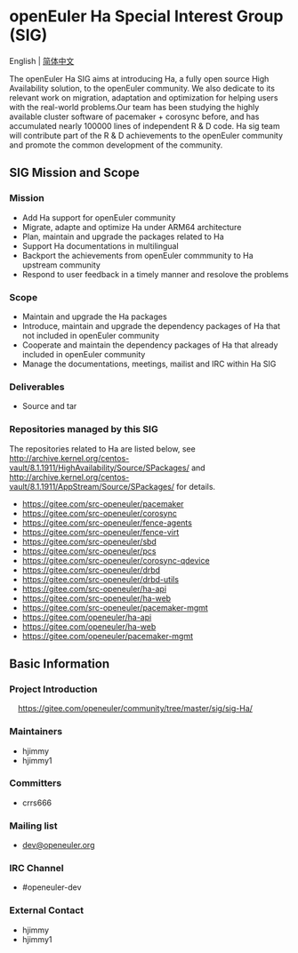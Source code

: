 
# openEuler Ha Special Interest Group (SIG)
English | [简体中文](./sig-Ha_cn.md)

The openEuler Ha SIG aims at introducing Ha, a fully open source High Availability solution, to the openEuler community. We also dedicate to its relevant work on migration, adaptation and optimization for helping users with the real-world problems.Our team has been studying the highly available cluster software of pacemaker + corosync before, and has accumulated nearly 100000 lines of independent R & D code. Ha sig team will contribute part of the R & D achievements to the openEuler community and promote the common development of the community.


## SIG Mission and Scope

### Mission

- Add Ha support for openEuler community
- Migrate, adapte and optimize Ha under ARM64 architecture
- Plan, maintain and upgrade the packages related to Ha
- Support Ha documentations in multilingual
- Backport the achievements from openEuler commmunity to Ha upstream community
- Respond to user feedback in a timely manner and resolove the problems


### Scope

- Maintain and upgrade the Ha packages
- Introduce, maintain and upgrade the dependency packages of Ha that not included in openEuler community
- Cooperate and maintain the dependency packages of Ha that already included in openEuler community
- Manage the documentations, meetings, mailist and IRC within Ha SIG


### Deliverables

- Source and tar


### Repositories managed by this SIG

The repositories related to Ha are listed below, see http://archive.kernel.org/centos-vault/8.1.1911/HighAvailability/Source/SPackages/ and http://archive.kernel.org/centos-vault/8.1.1911/AppStream/Source/SPackages/ for details.

- https://gitee.com/src-openeuler/pacemaker
- https://gitee.com/src-openeuler/corosync
- https://gitee.com/src-openeuler/fence-agents
- https://gitee.com/src-openeuler/fence-virt
- https://gitee.com/src-openeuler/sbd
- https://gitee.com/src-openeuler/pcs
- https://gitee.com/src-openeuler/corosync-qdevice
- https://gitee.com/src-openeuler/drbd
- https://gitee.com/src-openeuler/drbd-utils
- https://gitee.com/src-openeuler/ha-api
- https://gitee.com/src-openeuler/ha-web
- https://gitee.com/src-openeuler/pacemaker-mgmt
- https://gitee.com/openeuler/ha-api
- https://gitee.com/openeuler/ha-web
- https://gitee.com/openeuler/pacemaker-mgmt

## Basic Information

### Project Introduction
    https://gitee.com/openeuler/community/tree/master/sig/sig-Ha/

### Maintainers
- hjimmy
- hjimmy1

### Committers
- crrs666

### Mailing list
- dev@openeuler.org

### IRC Channel
- #openeuler-dev

### External Contact
- hjimmy
- hjimmy1
